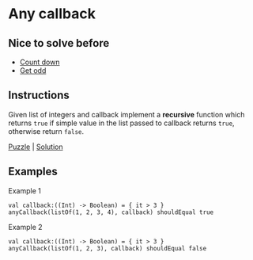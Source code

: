 # Any callback

## Nice to solve before

- [Count down](../../integer/countdown/CountDown.md)
- [Get odd](../../integer/getodd/GetOdd.md)

## Instructions

Given list of integers and callback implement a **recursive** function which returns `true` if simple value in the list
passed to callback returns `true`, otherwise return `false`.

[Puzzle](AnyCallback.kt) | [Solution](AnyCallbackSolution.kt)

## Examples

Example 1

```
val callback:((Int) -> Boolean) = { it > 3 }
anyCallback(listOf(1, 2, 3, 4), callback) shouldEqual true
```

Example 2

```
val callback:((Int) -> Boolean) = { it > 3 }
anyCallback(listOf(1, 2, 3), callback) shouldEqual false
```

